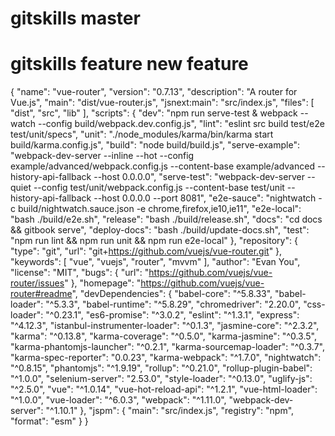 
# gitskills  master

# gitskills  feature  new feature

{
  "name": "vue-router",
  "version": "0.7.13",
  "description": "A router for Vue.js",
  "main": "dist/vue-router.js",
  "jsnext:main": "src/index.js",
  "files": [
    "dist",
    "src",
    "lib"
  ],
  "scripts": {
    "dev": "npm run serve-test & webpack --watch --config build/webpack.dev.config.js",
    "lint": "eslint src build test/e2e test/unit/specs",
    "unit": "./node_modules/karma/bin/karma start build/karma.config.js",
    "build": "node build/build.js",
    "serve-example": "webpack-dev-server --inline --hot --config example/advanced/webpack.config.js --content-base example/advanced --history-api-fallback --host 0.0.0.0",
    "serve-test": "webpack-dev-server --quiet --config test/unit/webpack.config.js --content-base test/unit --history-api-fallback --host 0.0.0.0 --port 8081",
    "e2e-sauce": "nightwatch -c build/nightwatch.sauce.json -e chrome,firefox,ie10,ie11",
    "e2e-local": "bash ./build/e2e.sh",
    "release": "bash ./build/release.sh",
    "docs": "cd docs && gitbook serve",
    "deploy-docs": "bash ./build/update-docs.sh",
    "test": "npm run lint && npm run unit && npm run e2e-local"
  },
  "repository": {
    "type": "git",
    "url": "git+https://github.com/vuejs/vue-router.git"
  },
  "keywords": [
    "vue",
    "vuejs",
    "router",
    "mvvm"
  ],
  "author": "Evan You",
  "license": "MIT",
  "bugs": {
    "url": "https://github.com/vuejs/vue-router/issues"
  },
  "homepage": "https://github.com/vuejs/vue-router#readme",
  "devDependencies": {
    "babel-core": "^5.8.33",
    "babel-loader": "^5.3.3",
    "babel-runtime": "^5.8.29",
    "chromedriver": "2.20.0",
    "css-loader": "^0.23.1",
    "es6-promise": "^3.0.2",
    "eslint": "^1.3.1",
    "express": "^4.12.3",
    "istanbul-instrumenter-loader": "^0.1.3",
    "jasmine-core": "^2.3.2",
    "karma": "^0.13.8",
    "karma-coverage": "^0.5.0",
    "karma-jasmine": "^0.3.5",
    "karma-phantomjs-launcher": "^0.2.1",
    "karma-sourcemap-loader": "^0.3.7",
    "karma-spec-reporter": "0.0.23",
    "karma-webpack": "^1.7.0",
    "nightwatch": "^0.8.15",
    "phantomjs": "^1.9.19",
    "rollup": "^0.21.0",
    "rollup-plugin-babel": "^1.0.0",
    "selenium-server": "2.53.0",
    "style-loader": "^0.13.0",
    "uglify-js": "^2.5.0",
    "vue": "^1.0.14",
    "vue-hot-reload-api": "^1.2.1",
    "vue-html-loader": "^1.0.0",
    "vue-loader": "^6.0.3",
    "webpack": "^1.11.0",
    "webpack-dev-server": "^1.10.1"
  },
  "jspm": {
    "main": "src/index.js",
    "registry": "npm",
    "format": "esm"
  }
}
